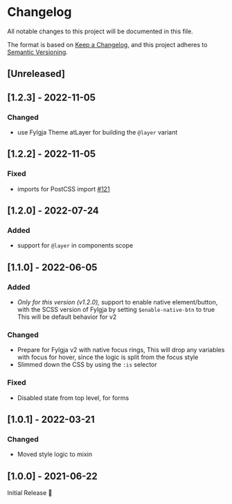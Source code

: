 # Changelog
All notable changes to this project will be documented in this file.

The format is based on [Keep a Changelog](https://keepachangelog.com/en/1.0.0/),
and this project adheres to [Semantic Versioning](https://semver.org/spec/v2.0.0.html).

## [Unreleased]

## [1.2.3] - 2022-11-05
### Changed
- use Fylgja Theme atLayer for building the `@layer` variant

## [1.2.2] - 2022-11-05
### Fixed
- imports for PostCSS import [#121](https://github.com/fylgja/fylgja/issues/121)

## [1.2.0] - 2022-07-24
### Added
- support for `@layer` in components scope

## [1.1.0] - 2022-06-05
### Added
- _Only for this version (v1.2.0),_
  support to enable native element/button,
  with the SCSS version of Fylgja by setting `$enable-native-btn` to true
  This will be default behavior for v2

### Changed
- Prepare for Fylgja v2 with native focus rings,
  This will drop any variables with focus for hover,
  since the logic is split from the focus style
- Slimmed down the CSS by using the `:is` selector

### Fixed
- Disabled state from top level, for forms

## [1.0.1] - 2022-03-21
### Changed
- Moved style logic to mixin

## [1.0.0] - 2021-06-22
Initial Release 🎉
